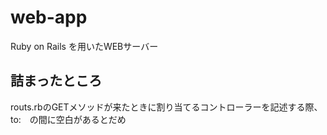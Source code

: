 # web-app
Ruby on Rails を用いたWEBサーバー


## 詰まったところ

routs.rbのGETメソッドが来たときに割り当てるコントローラーを記述する際、to:　の間に空白があるとだめ
